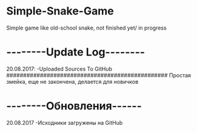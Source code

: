 # Simple-Snake-Game
Simple game like old-school snake, not finished yet/ in progress
# --------Update Log--------
 20.08.2017:
 -Uploaded Sources To GitHub
################################################ 
 Простая змейка, еще не закончена, делается для новичков
 # --------Обновления------
  20.08.2017
  -Исходники загружены на GitHub
